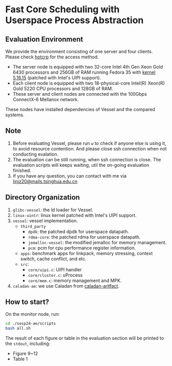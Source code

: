 # Fast Core Scheduling with Userspace Process Abstraction

## Evaluation Environment

We provide the environment consisting of one server and four clients.
Please check [hotcrp](https://sosp24ae.hotcrp.com/) for the access method.

* The server node is equipped with two 32-core Intel 4th Gen Xeon Gold 6430 processors and 256GB of RAM running Fedora 35 with [kernel 5.16.15](./linux-uintr) (patched with Intel's UIPI support).
* Each client node is equipped with two 18-physical-core Intel(R) Xeon(R) Gold 5220 CPU processors and 128GB of RAM. 
* These server and client nodes are connected with the 100Gbps ConnectX-6 Mellanox network.

These nodes have installed dependencies of Vessel and the compared systems.


## Note
1. Before evaluating Vessel, please run `w` to check if anyone else is using it, to avoid resource contention. And please close ssh connection when not conducting evalation.
2. The evaluation can be still running, when ssh connection is close. The evaluation scripts will keeps waiting, util the on-going evaluation finished. 
3. If you have any question, you can contact with me via [linjz20@mails.tsinghua.edu.cn](mailto:linjz20@mails.tsinghua.edu.cn)

## Directory Organization
1. `glibc-vessel`: the ld loader for Vessel.
2. `linux-uintr`: linux kernel patched with Intel's UIPI support.
3. `vessel`: vessel implementation. 
   * `third_party`
     * `dpdk`: the patched dpdk for userspace datapath.
     * `rdma-core`: the patched rdma for userspace datapath.
     * `jemalloc-vessel`: the modified jemalloc for memory management.
     * `pcm`: pcm for cpu performance register information.
   * `apps`: benchmark apps for linkpack, memory stressing, context switch, cache conflict, and etc.
   * `src`: 
     * `core/uipi.c`: UIPI handler
     * `core/cluster.c`: uProcess
     * `core/mem.c`: memory management and MPK.
4. `caladan-ae`: we use Caladan from [caladan-aritfact](https://github.com/joshuafried/caladan-artifact).

## How to start?

On the monitor node, run:

```bash
cd ./sosp24-ae/scripts
bash all.sh
```

The result of each figure or table in the evaluation section will be printed to the `stdout`,
including:
   * Figure 9~12
   * Table 1